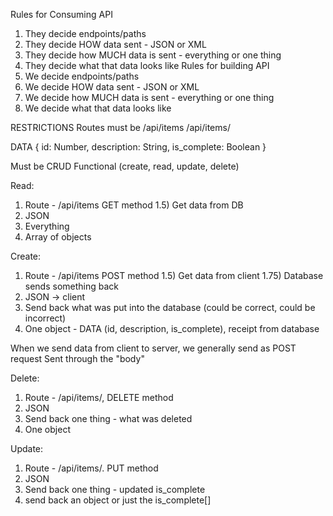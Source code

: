 Rules for Consuming API
1) They decide endpoints/paths
2) They decide HOW data sent - JSON or XML
3) They decide how MUCH data is sent - everything or one thing
4) They decide what that data looks like
   Rules for building API
1) We decide endpoints/paths
2) We decide HOW data sent - JSON or XML
3) We decide how MUCH data is sent - everything or one thing
4) We decide what that data looks like


RESTRICTIONS
Routes must be
/api/items
/api/items/<unique identifier>

DATA
{
    id: Number,
    description: String,
    is_complete: Boolean
}

Must be CRUD Functional (create, read, update, delete)

Read:
1) Route - /api/items GET method
1.5) Get data from DB
2) JSON
3) Everything
4) Array of objects

Create:
1) Route - /api/items POST method
1.5) Get data from client
1.75) Database sends something back
2) JSON -> client
3) Send back what was put into the database (could be correct, could be incorrect)
4) One object - DATA (id, description, is_complete), receipt from database

When we send data from client to server, we generally send as POST request
Sent through the "body"

Delete:
1) Route - /api/items/<unique>, DELETE method
2) JSON
3) Send back one thing - what was deleted
4) One object

Update:
1) Route - /api/items/<unique>. PUT method
2) JSON
3) Send back one thing - updated is_complete
4) send back an object or just the is_complete[]

